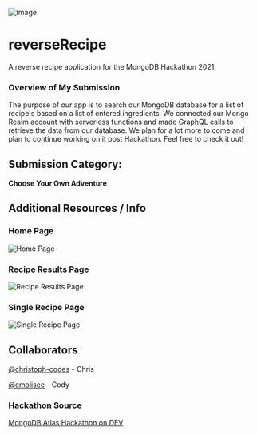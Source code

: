 ![Image](https://github.com/DebitTwo/reverseRecipe/blob/main/devAssets/logo/rr-logo-dark.svg)

# reverseRecipe
A reverse recipe application for the MongoDB Hackathon 2021!

### Overview of My Submission

The purpose of our app is to search our MongoDB database for a list of recipe's based on a list of entered ingredients. We connected our Mongo Realm account with serverless functions and made GraphQL calls to retrieve the data from our database. We plan for a lot more to come and plan to continue working on it post Hackathon. Feel free to check it out!


## Submission Category: 
**Choose Your Own Adventure**

## Additional Resources / Info
### Home Page
![Home Page](https://dev-to-uploads.s3.amazonaws.com/uploads/articles/fcje7r1sim788xlhnz3k.png)

### Recipe Results Page
![Recipe Results Page](https://dev-to-uploads.s3.amazonaws.com/uploads/articles/th4vezeu5eso1glqehhi.png)

### Single Recipe Page
![Single Recipe Page](https://dev-to-uploads.s3.amazonaws.com/uploads/articles/bd15pxdwbzmvxgmra3d2.png)

## Collaborators
[@christoph-codes](https://github.com/christoph-codes) - Chris

[@cmolisee](https://github.com/cmolisee) - Cody

### Hackathon Source
[MongoDB Atlas Hackathon on DEV](https://dev.to/devteam/announcing-the-mongodb-atlas-hackathon-on-dev-4b6m)
